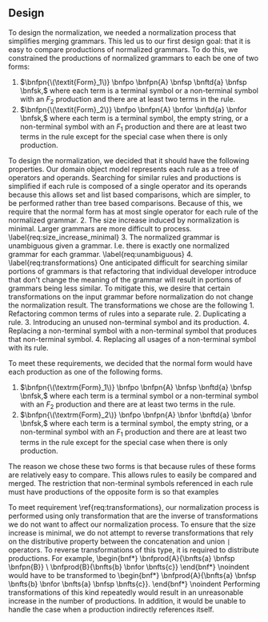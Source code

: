 ## Design

To design the normalization, we needed a normalization process that simplifies merging grammars. This led us to our first design goal: that it is easy to compare productions of normalized grammars. To do this, we constrained the productions of normalized grammars to each be one of two forms:

1. $\bnfpn{\(\textit{Form}_1\)} \bnfpo \bnfpn{A} \bnfsp \bnftd{a} \bnfsp \bnfsk,$ where each term is a terminal symbol or a non-terminal symbol with an $F_2$ production and there are at least two terms in the rule.
2. $\bnfpn{\(\textit{Form}_2\)} \bnfpo \bnfpn{A} \bnfor \bnftd{a} \bnfor \bnfsk,$ where each term is a terminal symbol, the empty string, or a non-terminal symbol with an $F_1$ production and there are at least two terms in the rule except for the special case when there is only production.

To design the normalization, we decided that it should have the following properties.
Our domain object model represents each rule as a tree of operators and operands. Searching for similar rules and productions is simplified if each rule is composed of a single operator and its operands because this allows set and list based comparisons, which are simpler, to be performed rather than tree based comparisons. Because of this, we require that the normal form has at most single operator for each rule of the normalized grammar.
2. The size increase induced by normalization is minimal. Larger grammars are more difficult to process. \label{req:size_increase_minimal}
3. The normalized grammar is unambiguous given a grammar. I.e. there is exactly one normalized grammar for each grammar. \label{req:unambiguous}
4. \label{req:transformations} One anticipated difficult for searching similar portions of grammars is that refactoring that individual developer introduce that don't change the meaning of the grammar will result in portions of grammars being less similar. To mitigate this, we desire that certain transformations on the input grammar before normalization do not change the normalization result. The transformations we chose are the following
    1. Refactoring common terms of rules into a separate rule.
    2. Duplicating a rule.
    3. Introducing an unused non-terminal symbol and its production.
    4. Replacing a non-terminal symbol with a non-terminal symbol that produces that non-terminal symbol.
    4. Replacing all usages of a non-terminal symbol with its rule.

To meet these requirements, we decided that the normal form would have each production as one of the following forms.

1. $\bnfpn{\(\textrm{Form}_1\)} \bnfpo \bnfpn{A} \bnfsp \bnftd{a} \bnfsp \bnfsk,$ where each term is a terminal symbol or a non-terminal symbol with an $F_2$ production and there are at least two terms in the rule.
2. $\bnfpn{\(\textrm{Form}_2\)} \bnfpo \bnfpn{A} \bnfor \bnftd{a} \bnfor \bnfsk,$ where each term is a terminal symbol, the empty string, or a non-terminal symbol with an $F_1$ production and there are at least two terms in the rule except for the special case when there is only production.

The reason we chose these two forms is that because rules of these forms are relatively easy to compare. This allows rules to easily be compared and merged. The restriction that non-terminal symbols referenced in each rule must have productions of the opposite form is so that examples 

To meet requirement \ref{req:transformations}, our normalization process is performed using only transformation that are the inverse of transformations we do not want to affect our normalization process. To ensure that the size increase is minimal, we do not attempt to reverse transformations that rely on the distributive property between the concatenation and union `|` operators. To reverse transformations of this type, it is required to distribute productions. For example, 
\begin{bnf*}
    \bnfprod{A}{\bnfts{a} \bnfsp \bnfpn{B}} \\
    \bnfprod{B}{\bnfts{b} \bnfor \bnfts{c}}
\end{bnf*}
\noindent would have to be transformed to
\begin{bnf*}
    \bnfprod{A}{\bnfts{a} \bnfsp \bnfts{b} \bnfor \bnfts{a} \bnfsp \bnfts{c}}.
\end{bnf*}
\noindent Performing transformations of this kind repeatedly would result in an unreasonable increase in the number of productions. In addition, it would be unable to handle the case when a production indirectly references itself.